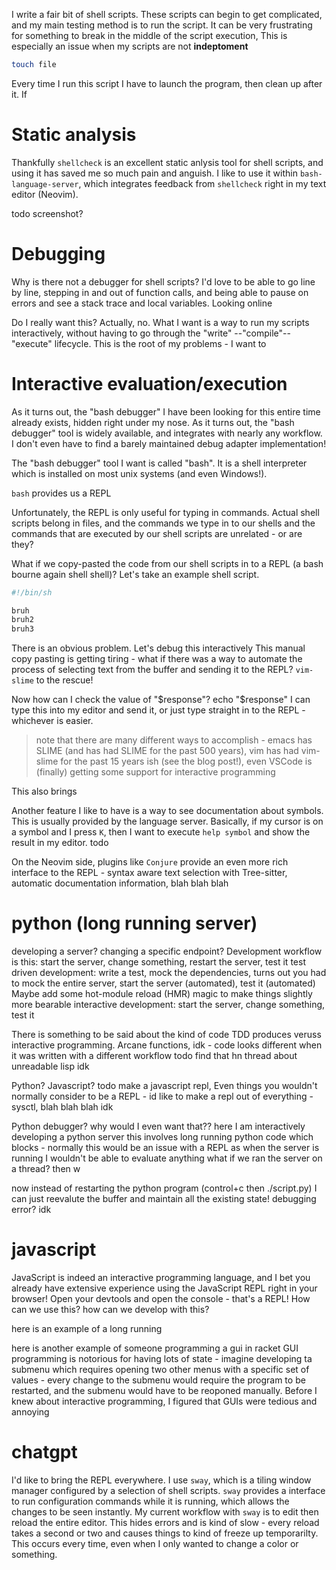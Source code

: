 I write a fair bit of shell scripts. These scripts can begin to get complicated, and my main testing method is to run the script. It can be very frustrating for something to break in the middle of the script execution, This is especially an issue when my scripts are not **indeptoment**

```sh
touch file
```

Every time I run this script I have to launch the program, then clean up after it. If 

# Static analysis

Thankfully `shellcheck` is an excellent static anlysis tool for shell scripts, and using it has saved me so much pain and anguish. I like to use it within `bash-language-server`, which integrates feedback from `shellcheck` right in my text editor (Neovim).

todo screenshot?

# Debugging

Why is there not a debugger for shell scripts? I'd love to be able to go line by line, stepping in and out of function calls, and being able to pause on errors and see a stack trace and local variables. Looking online

Do I really want this? Actually, no. What I want is a way to run my scripts interactively, without having to go through the "write" --"compile"-- "execute" lifecycle. This is the root of my problems - I want to 



# Interactive evaluation/execution

As it turns out, the "bash debugger" I have been looking for this entire time already exists, hidden right under my nose. As it turns out, the "bash debugger" tool is widely available, and integrates with nearly any workflow. I don't even have to find a barely maintained debug adapter implementation!

The "bash debugger" tool I want is called "bash". It is a shell interpreter which is installed on most unix systems (and even Windows!).

`bash` provides us a REPL

Unfortunately, the REPL is only useful for typing in commands. Actual shell scripts belong in files, and the commands we type in to our shells and the commands that are executed by our shell scripts are unrelated - or are they?

What if we copy-pasted the code from our shell scripts in to a REPL (a bash bourne again shell shell)? Let's take an example shell script.

```sh
#!/bin/sh

bruh
bruh2
bruh3
```

There is an obvious problem. Let's debug this interactively
This manual copy pasting is getting tiring - what if there was a way to automate the process of selecting text from the buffer and sending it to the REPL? `vim-slime` to the rescue!

Now how can I check the value of "$response"?
echo "$response"
I can type this into my editor and send it, or just type straight in to the REPL - whichever is easier.


> note that there are many different ways to accomplish - emacs has SLIME (and has had SLIME for the past 500 years), vim has had vim-slime for the past 15 years ish (see the blog post!), even VSCode is (finally) getting some support for interactive programming

This also brings

Another feature I like to have is a way to see documentation about symbols. This is usually provided by the language server. Basically, if my cursor is on a symbol and I press `K`, then I want to execute `help symbol` and show the result in my editor. todo

On the Neovim side, plugins like `Conjure` provide an even more rich interface to the REPL - syntax aware text selection with Tree-sitter, automatic documentation information, blah blah blah

# python (long running server)

developing a server? changing a specific endpoint?
Development workflow is this: start the server, change something, restart the server, test it
test driven development: write a test, mock the dependencies, turns out you had to mock the entire server, start the server (automated), test it (automated)
    Maybe add some hot-module reload (HMR) magic to make things slightly more bearable
interactive development: start the server, change something, test it

There is something to be said about the kind of code TDD produces veruss interactive programming. Arcane functions, idk - code looks different when it was written with a different workflow todo find that hn thread about unreadable lisp idk 

Python? Javascript? todo make a javascript repl, Even things you wouldn't normally consider to be a REPL - id like to make a repl out of everything - sysctl, blah blah blah idk

Python debugger? why would I even want that??
here I am interactively developing a python server
this involves long running python code which blocks - normally this would be an issue with a REPL as when the server is running I wouldn't be able to evaluate anything
what if we ran the server on a thread? then w

now instead of restarting the python program (control+c then ./script.py) I can just reevalute the buffer and maintain all the existing state!
debugging error? idk

# javascript

JavaScript is indeed an interactive programming language, and I bet you already have extensive experience using the JavaScript REPL right in your browser! Open your devtools and open the console - that's a REPL! How can we use this? how can we develop with this?

here is an example of a long running

here is another example of someone programming a gui in racket
GUI programming is notorious for having lots of state - imagine developing ta submenu which requires opening two other menus with a specific set of values - every change to the submenu would require the program to be restarted, and the submenu would have to be reoponed manually. Before I knew about interactive programming, I figured that GUIs were tedious and annoying

# chatgpt



I'd like to bring the REPL everywhere. I use `sway`, which is a tiling window manager configured by a selection of shell scripts. `sway` provides a interface to run configuration commands while it is running, which allows the changes to be seen instantly. My current workflow with `sway` is to edit then reload the entire editor. This hides errors and is kind of slow - every reload takes a second or two and causes things to kind of freeze up temporarilty. This occurs every time, even when I only wanted to change a color or something.
